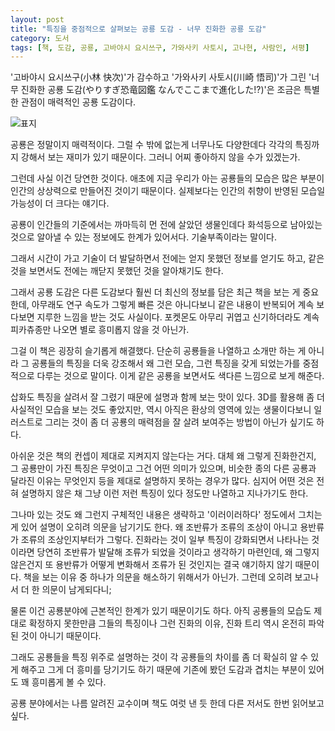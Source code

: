 ```yaml
---
layout: post
title: "특징을 중점적으로 살펴보는 공룡 도감 - 너무 진화한 공룡 도감"
category: 도서
tags: [책, 도감, 공룡, 고바야시 요시쓰구, 가와사키 사토시, 고나현, 사람인, 서평]
---
```


'고바야시 요시쓰구(小林 快次)'가 감수하고
'가와사키 사토시(川崎 悟司)'가 그린
'너무 진화한 공룡 도감(やりすぎ恐竜図鑑 なんでここまで進化した!?)'은
조금은 특별한 관점이 매력적인 공룡 도감이다.

![표지](https://images2.imgbox.com/c5/f6/Qunk2Rnk_o.jpg)

공룡은 정말이지 매력적이다.
그럴 수 밖에 없는게 너무나도 다양한데다 각각의 특징까지 강해서 보는 재미가 있기 때문이다.
그러니 어찌 좋아하지 않을 수가 있겠는가.

그런데 사실 이건 당연한 것이다.
애초에 지금 우리가 아는 공룡들의 모습은 많은 부분이 인간의 상상력으로 만들어진 것이기 때문이다.
실제보다는 인간의 취향이 반영된 모습일 가능성이 더 크다는 얘기다.

공룡이 인간들의 기준에서는 까마득히 먼 전에 살았던 생물인데다
화석등으로 남아있는 것으로 알아낼 수 있는 정보에도 한계가 있어서다.
기술부족이라는 말이다.

그래서 시간이 가고 기술이 더 발달하면서
전에는 얻지 못했던 정보를 얻기도 하고,
같은 것을 보면서도 전에는 깨닫지 못했던 것을 알아채기도 한다.

그래서 공룡 도감은 다른 도감보다 훨씬 더 최신의 정보를 담은 최근 책을 보는 게 중요한데,
아무래도 연구 속도가 그렇게 빠른 것은 아니다보니
같은 내용이 반복되어 계속 보다보면 지루한 느낌을 받는 것도 사실이다.
포켓몬도 아무리 귀엽고 신기하더라도 계속 피카츄종만 나오면 별로 흥미롭지 않을 것 아닌가.

그걸 이 책은 굉장히 슬기롭게 해결했다.
단순히 공룡들을 나열하고 소개만 하는 게 아니라
그 공룡들의 특징을 더욱 강조해서
왜 그런 모습, 그런 특징을 갖게 되었는가를 중점적으로 다루는 것으로 말이다.
이게 같은 공룡을 보면서도 색다른 느낌으로 보게 해준다.

삽화도 특징을 살려서 잘 그렸기 때문에
설명과 함께 보는 맛이 있다.
3D를 활용해 좀 더 사실적인 모습을 보는 것도 좋았지만,
역시 아직은 환상의 영역에 있는 생물이다보니 일러스트로 그리는 것이
좀 더 공룡의 매력점을 잘 살려 보여주는 방법이 아닌가 싶기도 하다.

아쉬운 것은 책의 컨셉이 제대로 지켜지지 않는다는 거다.
대체 왜 그렇게 진화한건지,
그 공룡만이 가진 특징은 무엇이고 그건 어떤 의미가 있으며,
비슷한 종의 다른 공룡과 달라진 이유는 무엇인지 등을
제대로 설명하지 못하는 경우가 많다.
심지어 어떤 것은 전혀 설명하지 않은 채 그냥 이런 저런 특징이 있다 정도만 나열하고 지나가기도 한다.

그나마 있는 것도 왜 그런지 구체적인 내용은 생략하고 '이러이러하다' 정도에서 그치는 게 있어
설명이 오히려 의문을 남기기도 한다.
왜 조반류가 조류의 조상이 아니고 용반류가 조류의 조상인지부터가 그렇다.
진화라는 것이 일부 특징이 강화되면서 나타나는 것이라면
당연히 조반류가 발달해 조류가 되었을 것이라고 생각하기 마련인데,
왜 그렇지 않은건지 또 용반류가 어떻게 변화해서 조류가 된 것인지는 결국 얘기하지 않기 때문이다.
책을 보는 이유 중 하나가 의문을 해소하기 위해서가 아닌가.
그런데 오히려 보고나서 더 한 의문이 남게되다니;

물론 이건 공룡분야에 근본적인 한계가 있기 때문이기도 하다.
아직 공룡들의 모습도 제대로 확정하지 못한만큼
그들의 특징이나 그런 진화의 이유, 진화 트리 역시 온전히 파악된 것이 아니기 때문이다.

그래도 공룡들을 특징 위주로 설명하는 것이
각 공룡들의 차이를 좀 더 확실히 알 수 있게 해주고
그게 더 흥미를 당기기도 하기 때문에
기존에 봤던 도감과 겹치는 부분이 있어도 꽤 흥미롭게 볼 수 있다.

공룡 분야에서는 나름 알려진 교수이며
책도 여럿 낸 듯 한데
다른 저서도 한번 읽어보고 싶다.
